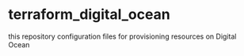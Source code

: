 # terraform_digital_ocean
this repository configuration files for provisioning resources on Digital Ocean
